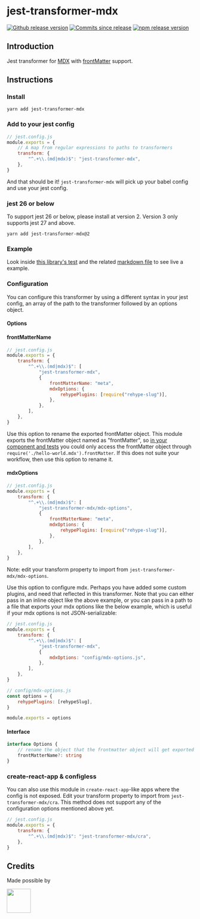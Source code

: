 # jest-transformer-mdx

[![Github release version](https://img.shields.io/github/tag/bitttttten/jest-transformer-mdx.svg)](https://github.com/bitttttten/jest-transformer-mdx/releases)
[![Commits since release](https://img.shields.io/github/commits-since/bitttttten/jest-transformer-mdx/v2.2.0.svg)](https://github.com/bitttttten/jest-transformer-mdx/compare/v2.2.0...master)
[![npm release version](https://img.shields.io/npm/v/jest-transformer-mdx.svg)](https://www.npmjs.com/package/jest-transformer-mdx)

## Introduction

Jest transformer for [MDX](https://mdxjs.com/) with [frontMatter](https://github.com/c8r/x0/blob/master/lib/mdx-fm-loader.js) support.

## Instructions

### Install

`yarn add jest-transformer-mdx`

### Add to your jest config

```js
// jest.config.js
module.exports = {
	// A map from regular expressions to paths to transformers
	transform: {
		"^.+\\.(md|mdx)$": "jest-transformer-mdx",
	},
}
```

And that should be it! `jest-transformer-mdx` will pick up your babel config and use your jest config.

### jest 26 or below

To support jest 26 or below, please install at version 2. Version 3 only supports jest 27 and above.

`yarn add jest-transformer-mdx@2`

### Example

Look inside [this library's test](https://github.com/bitttttten/jest-transformer-mdx/blob/master/test.js) and the related [markdown file](https://github.com/bitttttten/jest-transformer-mdx/blob/master/test.md) to see live a example.

### Configuration

You can configure this transformer by using a different syntax in your jest config, an array of the path to the transformer followed by an options object.

#### Options

#### frontMatterName

```js
// jest.config.js
module.exports = {
	transform: {
		"^.+\\.(md|mdx)$": [
			"jest-transformer-mdx",
			{
				frontMatterName: "meta",
				mdxOptions: {
					rehypePlugins: [require("rehype-slug")],
				},
			},
		],
	},
}
```

Use this option to rename the exported frontMatter object. This module exports the frontMatter object named as "frontMatter", so [in your component and tests](https://github.com/bitttttten/jest-transformer-mdx/blob/d23701d641f826fface8511e70734073ca2ad29b/test.js#L2) you could only access the frontMatter object through `require('./hello-world.mdx').frontMatter`. If this does not suite your workflow, then use this option to rename it.

#### mdxOptions

```js
// jest.config.js
module.exports = {
	transform: {
		"^.+\\.(md|mdx)$": [
			"jest-transformer-mdx/mdx-options",
			{
				frontMatterName: "meta",
				mdxOptions: {
					rehypePlugins: [require("rehype-slug")],
				},
			},
		],
	},
}
```

Note: edit your transform property to import from `jest-transformer-mdx/mdx-options`.

Use this option to configure mdx. Perhaps you have added some custom plugins, and need that reflected in this transformer. Note that you can either pass in an inline object like the above example, or you can pass in a path to a file that exports your mdx options like the below example, which is useful if your mdx options is not JSON-serializable:

```js
// jest.config.js
module.exports = {
	transform: {
		"^.+\\.(md|mdx)$": [
			"jest-transformer-mdx",
			{
				mdxOptions: "config/mdx-options.js",
			},
		],
	},
}
```

```js
// config/mdx-options.js
const options = {
	rehypePlugins: [rehypeSlug],
}

module.exports = options
```

#### Interface

```ts
interface Options {
	// rename the object that the frontmatter object will get exported as
	frontMatterName?: string
}
```

### create-react-app & configless

You can also use this module in `create-react-app`-like apps where the config is not exposed. Edit your transform property to import from `jest-transformer-mdx/cra`. This method does not support any of the configuration options mentioned above yet.

```js
// jest.config.js
module.exports = {
	transform: {
		"^.+\\.(md|mdx)$": "jest-transformer-mdx/cra",
	},
}
```

## Credits

Made possible by

<a href="https://soulpicks.com" target="_blank"><img src="https://avatars0.githubusercontent.com/u/37078572?s=200&v=4" width="64" height="64"></a>
